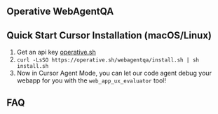 ## Operative WebAgentQA 

## Quick Start Cursor Installation (macOS/Linux) 
1. Get an api key [operative.sh](https://www.operative.sh) 
2. ```curl -LsSO https://operative.sh/webagentqa/install.sh | sh install.sh```
3. Now in Cursor Agent Mode, you can let our code agent debug your webapp for you with the `web_app_ux_evaluator` tool!

## FAQ 
